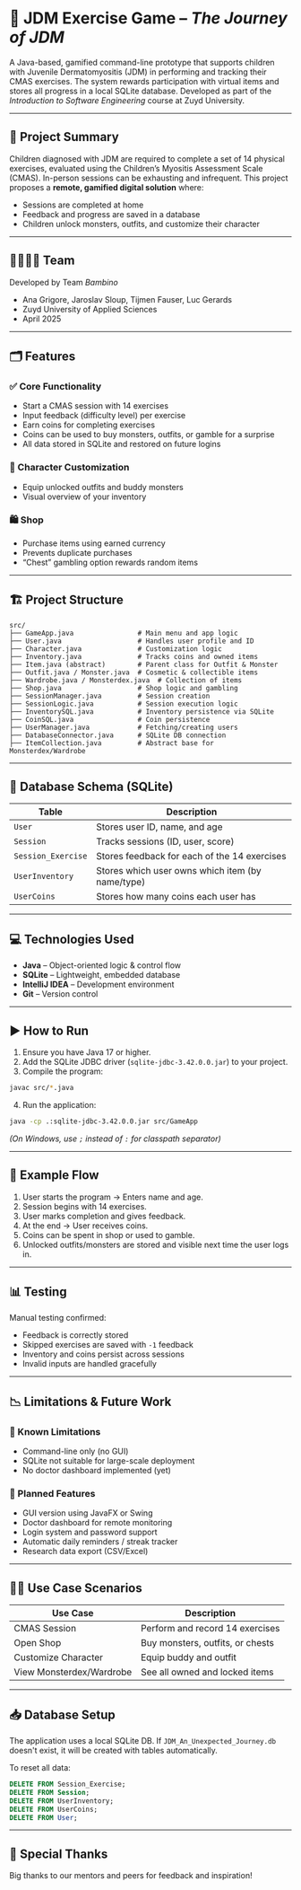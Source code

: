 # 🧠 JDM Exercise Game – *The Journey of JDM*

A Java-based, gamified command-line prototype that supports children with Juvenile Dermatomyositis (JDM) in performing and tracking their CMAS exercises. The system rewards participation with virtual items and stores all progress in a local SQLite database. Developed as part of the *Introduction to Software Engineering* course at Zuyd University.

---

## 📌 Project Summary

Children diagnosed with JDM are required to complete a set of 14 physical exercises, evaluated using the Children’s Myositis Assessment Scale (CMAS). In-person sessions can be exhausting and infrequent. This project proposes a **remote, gamified digital solution** where:
- Sessions are completed at home
- Feedback and progress are saved in a database
- Children unlock monsters, outfits, and customize their character

---

## 👨‍👩‍👧‍👦 Team

Developed by Team *Bambino*  
- Ana Grigore, Jaroslav Sloup, Tijmen Fauser, Luc Gerards  
- Zuyd University of Applied Sciences  
- April 2025

---

## 🗂 Features

### ✅ Core Functionality
- Start a CMAS session with 14 exercises
- Input feedback (difficulty level) per exercise
- Earn coins for completing exercises
- Coins can be used to buy monsters, outfits, or gamble for a surprise
- All data stored in SQLite and restored on future logins

### 👕 Character Customization
- Equip unlocked outfits and buddy monsters
- Visual overview of your inventory

### 🛍 Shop
- Purchase items using earned currency
- Prevents duplicate purchases
- “Chest” gambling option rewards random items

---

## 🏗️ Project Structure

```
src/
├── GameApp.java                # Main menu and app logic
├── User.java                   # Handles user profile and ID
├── Character.java              # Customization logic
├── Inventory.java              # Tracks coins and owned items
├── Item.java (abstract)        # Parent class for Outfit & Monster
├── Outfit.java / Monster.java  # Cosmetic & collectible items
├── Wardrobe.java / Monsterdex.java  # Collection of items
├── Shop.java                   # Shop logic and gambling
├── SessionManager.java         # Session creation
├── SessionLogic.java           # Session execution logic
├── InventorySQL.java           # Inventory persistence via SQLite
├── CoinSQL.java                # Coin persistence
├── UserManager.java            # Fetching/creating users
├── DatabaseConnector.java      # SQLite DB connection
├── ItemCollection.java         # Abstract base for Monsterdex/Wardrobe
```

---

## 🧱 Database Schema (SQLite)

| Table | Description |
|-------|-------------|
| `User` | Stores user ID, name, and age |
| `Session` | Tracks sessions (ID, user, score) |
| `Session_Exercise` | Stores feedback for each of the 14 exercises |
| `UserInventory` | Stores which user owns which item (by name/type) |
| `UserCoins` | Stores how many coins each user has |

---

## 💻 Technologies Used

- **Java** – Object-oriented logic & control flow
- **SQLite** – Lightweight, embedded database
- **IntelliJ IDEA** – Development environment
- **Git** – Version control

---

## ▶️ How to Run

1. Ensure you have Java 17 or higher.
2. Add the SQLite JDBC driver (`sqlite-jdbc-3.42.0.0.jar`) to your project.
3. Compile the program:

```bash
javac src/*.java
```

4. Run the application:

```bash
java -cp .:sqlite-jdbc-3.42.0.0.jar src/GameApp
```

*(On Windows, use `;` instead of `:` for classpath separator)*

---

## 🧪 Example Flow

1. User starts the program → Enters name and age.
2. Session begins with 14 exercises.
3. User marks completion and gives feedback.
4. At the end → User receives coins.
5. Coins can be spent in shop or used to gamble.
6. Unlocked outfits/monsters are stored and visible next time the user logs in.

---

## 📊 Testing

Manual testing confirmed:
- Feedback is correctly stored
- Skipped exercises are saved with `-1` feedback
- Inventory and coins persist across sessions
- Invalid inputs are handled gracefully

---

## 📉 Limitations & Future Work

### 🔧 Known Limitations
- Command-line only (no GUI)
- SQLite not suitable for large-scale deployment
- No doctor dashboard implemented (yet)

### 🚀 Planned Features
- GUI version using JavaFX or Swing
- Doctor dashboard for remote monitoring
- Login system and password support
- Automatic daily reminders / streak tracker
- Research data export (CSV/Excel)

---

## 🧑‍⚕️ Use Case Scenarios

| Use Case | Description |
|----------|-------------|
| CMAS Session | Perform and record 14 exercises |
| Open Shop | Buy monsters, outfits, or chests |
| Customize Character | Equip buddy and outfit |
| View Monsterdex/Wardrobe | See all owned and locked items |

---

## 📥 Database Setup

The application uses a local SQLite DB. If `JDM_An_Unexpected_Journey.db` doesn't exist, it will be created with tables automatically.

To reset all data:

```sql
DELETE FROM Session_Exercise;
DELETE FROM Session;
DELETE FROM UserInventory;
DELETE FROM UserCoins;
DELETE FROM User;
```

---

## 🙌 Special Thanks

Big thanks to our mentors and peers for feedback and inspiration!
